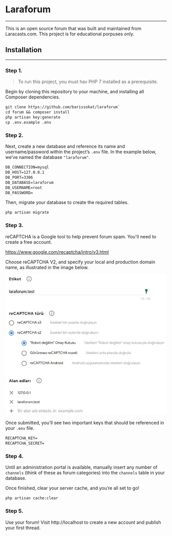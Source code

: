 # Laraforum
---
This is an open source forum that was built and maintained from Laracasts.com. This project is for educational porpuses only.

## Installation
---
### Step 1.
> To run this project, you must hav PHP 7 installed as a prerequisite.

Begin by cloning this repository to your machine, and installing all Composer dependencies.

 	git clone https://github.com/barissokat/laraforum`
    cd forum && composer install
    php artisan key:generate
    cp .env.example .env

### Step 2.
Next, create a new database and reference its name and username/password within the project’s `.env` file. In the example below, we’ve named the database `"laraforum"`.

    DB_CONNECTION=mysql
    DB_HOST=127.0.0.1
    DB_PORT=3306
    DB_DATABASE=laraforum
    DB_USERNAME=root
    DB_PASSWORD=

Then, migrate your database to create the required tables.

    php artisan migrate

### Step 3.

reCAPTCHA is a Google tool to help prevent forum spam. You'll need to create a free account.

https://www.google.com/recaptcha/intro/v3.html

Choose reCAPTCHA V2, and specify your local and production domain name, as illustrated in the image below.

![recaptcha](/recaptcha.jpg)

Once submitted, you'll see two important keys that should be referenced in your `.env` file.

    RECAPTCHA_KEY=
    RECAPTCHA_SECRET=

### Step 4.
Until an administration portal is available, manually insert any number of `channels` (think of these as forum categories) into the `channels` table in your database.

Once finished, clear your server cache, and you’re all set to go!

    php artisan cache:clear

### Step 5.
Use your forum! Visit http://localhost to create a new account and publish your first thread.
